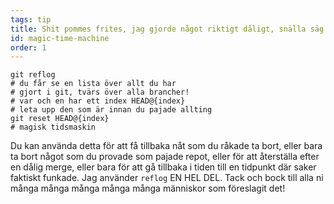 ```yaml
---
tags: tip
title: Shit pommes frites, jag gjorde något riktigt dåligt, snälla säg att git har en magisk tidsmaskin‽
id: magic-time-machine
order: 1
---
```


```git
git reflog
# du får se en lista över allt du har
# gjort i git, tvärs över alla brancher!
# var och en har ett index HEAD@{index}
# leta upp den som är innan du pajade allting
git reset HEAD@{index}
# magisk tidsmaskin
```

Du kan använda detta för att få tillbaka nåt som du råkade ta bort, eller bara ta bort något som du provade som pajade repot, eller för att återställa efter en dålig merge, eller bara för att gå tillbaka i tiden till en tidpunkt där saker faktiskt funkade. Jag använder `reflog` EN HEL DEL. Tack och bock till alla ni många många många många många människor som föreslagit det!